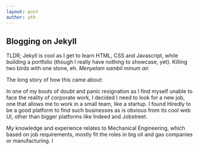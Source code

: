 ```yaml
---
layout: post
author: ath
---
```


## Blogging on Jekyll

TLDR; Jekyll is cool as I get to learn HTML, CSS and Javascript, while building a portfolio (though I really have nothing to showcase, yet). Killing two birds with one stone, eh. _Menyelam sambil minum air._

The long story of how this came about:

In one of my bouts of doubt and panic resignation as I find myself unable to face the reality of corporate work, I decided I need to look for a new job, one that allows me to work in a small team, like a startup. I found Hiredly to be a good platform to find such businesses as is obvious from its cool web UI, other than bigger platforms like Indeed and Jobstreet. 

My knowledge and experience relates to Mechanical Engineering, which based on job requirements, mostly fit the roles in big oil and gas companies or manufacturing. I
